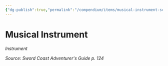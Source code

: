 ```yaml
---
{"dg-publish":true,"permalink":"/compendium/items/musical-instrument-scag/","tags":["compendium/src/5e/scag","item/gear/instrument"]}
---
```


# Musical Instrument
*Instrument*  


*Source: Sword Coast Adventurer's Guide p. 124*